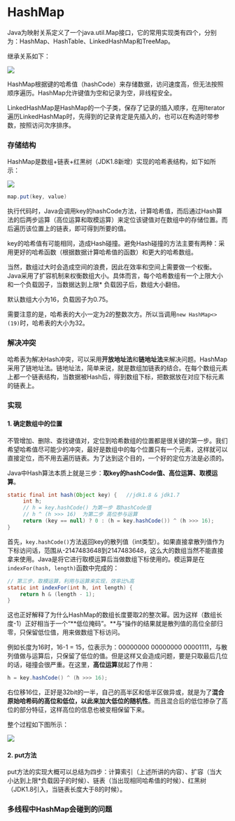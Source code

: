# HashMap

Java为映射关系定义了一个java.util.Map接口，它的常用实现类有四个，分别为：HashMap、HashTable、LinkedHashMap和TreeMap。

继承关系如下：

![](http://oqag5mdvp.bkt.clouddn.com/201804121001_445.jpg)

HashMap根据键的哈希值（hashCode）来存储数据，访问速度高，但无法按照顺序遍历。HashMap允许键值为空和记录为空，非线程安全。

LinkedHashMap是HashMap的一个子类，保存了记录的插入顺序，在用Iterator遍历LinkedHashMap时，先得到的记录肯定是先插入的，也可以在构造时带参数，按照访问次序排序。

### 存储结构

HashMap是数组+链表+红黑树（JDK1.8新增）实现的哈希表结构，如下如所示：

![](http://oqag5mdvp.bkt.clouddn.com/201804121006_86.jpg)

```java
map.put(key, value)
```

执行代码时，Java会调用key的hashCode方法，计算哈希值，而后通过Hash算法的后两步运算（高位运算和取模运算）来定位该键值对在数组中的存储位置。而后遍历该位置上的链表，即可得到所要的值。

key的哈希值有可能相同，造成Hash碰撞。避免Hash碰撞的方法主要有两种：采用更好的哈希函数（根据数据计算哈希值的函数）和更大的哈希数组。

当然，数组过大时会造成空间的浪费，因此在效率和空间上需要做一个权衡。Java采用了扩容机制来权衡数组大小。具体而言，每个哈希数组有一个上限大小和一个负载因子，当数据达到上限* 负载因子后，数组大小翻倍。

默认数组大小为16，负载因子为0.75。

需要注意的是，哈希表的大小一定为2的整数次方。所以当调用`new HashMap<>(19)`时，哈希表的大小为32。

### 解决冲突

哈希表为解决Hash冲突，可以采用**开放地址法**和**链地址法**来解决问题。HashMap采用了链地址法。链地址法，简单来说，就是数组加链表的结合。在每个数组元素上都一个链表结构，当数据被Hash后，得到数组下标，把数据放在对应下标元素的链表上。

### 实现

#### 1. 确定数组中的位置

不管增加、删除、查找键值对，定位到哈希数组的位置都是很关键的第一步。我们希望哈希值尽可能少的冲突，最好是数组中的每个位置只有一个元素，这样就可以直接定位，而不用去遍历链表。为了达到这个目的，一个好的定位方法是必须的。

Java中Hash算法本质上就是三步：**取key的hashCode值、高位运算、取模运算**。

```java
static final int hash(Object key) {   //jdk1.8 & jdk1.7
     int h;
     // h = key.hashCode() 为第一步 取hashCode值
     // h ^ (h >>> 16)  为第二步 高位参与运算
     return (key == null) ? 0 : (h = key.hashCode()) ^ (h >>> 16);
}
```

首先，`key.hashCode()`方法返回key的散列值（int类型）。如果直接拿散列值作为下标访问话，范围从-2147483648到2147483648，这么大的数组当然不能直接拿来使用。Java是将它进行取模运算后当做数组下标使用的。模运算是在`indexFor(hash, length)`函数中完成的：

```java
// 第三步，取模运算，利用与运算来实现，效率比%高
static int indexFor(int h, int length) {
    return h & (length - 1);
}
```

这也正好解释了为什么HashMap的数组长度要取2的整次幂。因为这样（数组长度-1）正好相当于一个“**低位掩码”。**与”操作的结果就是散列值的高位全部归零，只保留低位值，用来做数组下标访问。

例如长度为16时，16-1 = 15，位表示为：00000000 00000000 00001111，与散列值做与运算后，只保留了低位的值。但是这样又会造成问题，要是只取最后几位的话，碰撞会很严重。在这里，**高位运算**就起了作用：

```java
h = key.hashCode() ^ (h >>> 16);
```

右位移16位，正好是32bit的一半，自己的高半区和低半区做异或，就是为了**混合原始哈希码的高位和低位，以此来加大低位的随机性**。而且混合后的低位掺杂了高位的部分特征，这样高位的信息也被变相保留下来。

整个过程如下图所示：

![](http://oqag5mdvp.bkt.clouddn.com/201804121205_64.jpg)

#### 2. put方法

put方法的实现大概可以总结为四步：计算索引（上述所讲的内容）、扩容（当大小达到上限*负载因子的时候）、链表（当出现相同哈希值的时候）、红黑树（JDK1.8引入，当链表长度大于8的时候）。

### 多线程中HashMap会碰到的问题

